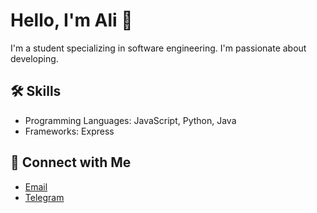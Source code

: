 # Hello, I'm Ali 👋

I'm a student specializing in software engineering. I'm passionate about developing.

## 🛠 Skills
- Programming Languages: JavaScript, Python, Java
- Frameworks: Express

## 🔗 Connect with Me
- [Email](mailto:alimojarrad2003@gmail.com)
- [Telegram](https://t.me/talktoal_bot)
